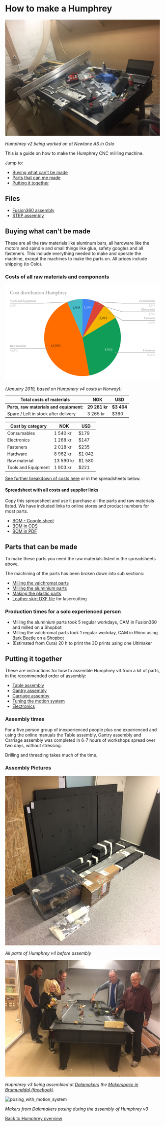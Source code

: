 # How to make a Humphrey

![Make your own](img/humphrey_being_upgraded_to_rollers.JPG)

*Humphrey v2 being worked on at Newtone AS in Oslo*

This is a guide on how to make the Humphrey CNC millling machine.

Jump to:

* [Buying what can't be made](Humphrey_how_to_make.md#buying-what-can-t-be-made)
* [Parts that can me made](Humphrey_how_to_make.md#parts-that-can-be-made)
* [Putting it together](Humphrey_how_to_make.md#putting-it-together)

## Files

* [Fusion360 assembly](https://a360.co/2AF6yjp)
* [STEP assembly](https://github.com/fellesverkstedet/fabricatable-machines/raw/master/humphrey-large-format-cnc/humphrey_v3/Assembly_h3%20v5_step.zip)

## Buying what can't be made

These are all the raw materials like aluminum bars, all hardware like the motors and spindle and small things like glue, safety googles and all fasteners. This include everything needed to make and operate the machine, except the machines to make the parts on. All prices include shipping (to Oslo). 

### Costs of all raw materials and components

![cost_distribution_humphrey_v4](img/graphs/cost_distribution_humphrey_v4.svg)

*(January 2019, based on Humphery v4 costs in Norway):*

| Total costs of materials                        | NOK       | USD    |
|-------------------------------------------------|-----------|--------|
| **Parts, raw materials and equipment:** | **29 281 kr** | **$3 404** |
| Spare / Left in stock after delivery            | 3 265 kr  | $380   |


| Cost by category                                | NOK       | USD    |
|-------------------------------------------------|-----------|--------|
| Consumables                                     | 1 540 kr  | $179   |
| Electronics                                     | 1 268 kr  | $147   |
| Fasteners                                       | 2 018 kr  | $235   |
| Hardware                                        | 8 962 kr  | $1 042 |
| Raw material                                    | 13 590 kr | $1 580 |
| Tools and Equipment                             | 1 903 kr  | $221   |

[See further breakdown of costs here](Humphrey_costs.md) or in the spreadsheets below.

#### Spreadsheet with all costs and supplier links

Copy this spreadsheet and use it purchase all the parts and raw materials listed. We have included links to online stores and product numbers for most parts.

* [BOM - Google sheet](https://docs.google.com/spreadsheets/d/1O0V0Yyn-vt2MoGoZ2DiTqdFMecpRSYYsnOq32u6BHwU/edit?usp=sharing)
* [BOM in ODS](img/graphs/BOM.ods)
* [BOM in PDF](img/graphs/BOM.pdf)

## Parts that can be made

To make these parts you need the raw materials listed in the spreadsheets above.

The machining of the parts has been broken down into sub sections:

* [Milling the valchromat parts](Making_the_parts_for_the_table.md)
* [Milling the aluminium parts](alu_parts.md) 
* [Making the plastic parts](plastic_parts.md)
* [Leather skirt DXF file](https://github.com/fellesverkstedet/fabricatable-machines/raw/master/humphrey-large-format-cnc/humphrey_v3/laser_leather_skirt.dxf) for lasercutting

### Production times for a solo experienced person
* Milling the aluminium parts took 5 regular workdays, CAM in Fusion360 and milled on a Shopbot
* Milling the valchromat parts took 1 regular workday, CAM in Rhino using [Bark Beetle](https://github.com/fellesverkstedet/Bark-beetle-parametric-toolpaths) on a Shopbot
* (Estimated from Cura) 20 h to print the 3D prints using one Ultimaker 

## Putting it together

These are instructions for how to assemble Humphrey v3 from a kit of parts, in the recommended order of assembly:

* [Table assembly](Table_assembly.md)
* [Gantry assembly](Gantry_assembly.md)
* [Carriage assemby](Carriage_assembly.md)
* [Tuning the motion system](tuning.md)
* [Electronics](electronics.md)

### Assembly times

For a five person group of inexperienced people plus one experienced and using the online manuals the Table assembly, Gantry assembly and Carriage assembly was completed in 6-7 hours of workshops spread over two days, without stressing.

Drilling and threading takes much of the time.

### Assembly Pictures

![All parts to build the machine](img/all_parts_before_assembly.jpg)

*All parts of Humphrey v4 before assembly*

![making_humphrey_group.jpg](./img/installation/making_humphrey_group.jpg)

*Hupmhrey v3 being assembled at [Dalamakers](https://dalamakers.no) the [Makerspace in Brumunddal (facebook)](https://www.facebook.com/pages/category/Nonprofit-Organization/Makerspace-i-Brumunddal-199245720667673/)*

![posing_with_motion_system](https://github.com/fellesverkstedet/fabricatable-machines/raw/master/humphrey-large-format-cnc/humphrey_v3/img/installation/posing_with_motion_system.JPG)

*Makers from Dalamakers posing during the assembly of Humphrey v3*

[Back to Humphrey overview](README.md)





